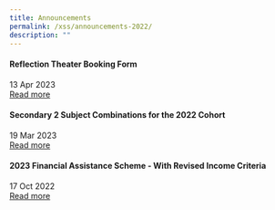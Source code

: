 ```yaml
---
title: Announcements
permalink: /xss/announcements-2022/
description: ""
---
```

#### Reflection Theater Booking Form

13 Apr 2023 <br>
[Read more](/xss/announcements/ssc2)


#### Secondary 2 Subject Combinations for the 2022 Cohort

19 Mar 2023 <br>
[Read more](/xss/announcements/ssc2)



#### 2023 Financial Assistance Scheme - With Revised Income Criteria

17 Oct 2022 <br>
[Read more](/xss/announcements/2023-financial-assistance-scheme-with-revised-income-criteria)